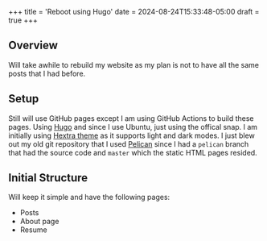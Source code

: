 +++
title = 'Reboot using Hugo'
date = 2024-08-24T15:33:48-05:00
draft = true
+++

## Overview

Will take awhile to rebuild my website as my plan is not to have all the same
posts that I had before.

## Setup

Still will use GitHub pages except I am using GitHub Actions to build these pages.
Using [Hugo](https://gohugo.io/) and since I use Ubuntu, just using the offical
snap.
I am initially using [Hextra theme](https://imfing.github.io/hextra/) as it
supports light and dark modes.
I just blew out my old git repository that I used
[Pelican](https://getpelican.com) since I had a `pelican` branch that had the
source code and `master` which the static HTML pages resided.

## Initial Structure

Will keep it simple and have the following pages:

- Posts
- About page
- Resume

